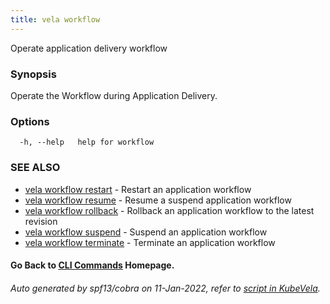 ```yaml
---
title: vela workflow
---
```


Operate application delivery workflow

### Synopsis

Operate the Workflow during Application Delivery.

### Options

```
  -h, --help   help for workflow
```

### SEE ALSO


* [vela workflow restart](vela_workflow_restart)	 - Restart an application workflow
* [vela workflow resume](vela_workflow_resume)	 - Resume a suspend application workflow
* [vela workflow rollback](vela_workflow_rollback)	 - Rollback an application workflow to the latest revision
* [vela workflow suspend](vela_workflow_suspend)	 - Suspend an application workflow
* [vela workflow terminate](vela_workflow_terminate)	 - Terminate an application workflow

#### Go Back to [CLI Commands](vela) Homepage.


###### Auto generated by spf13/cobra on 11-Jan-2022, refer to [script in KubeVela](https://github.com/oam-dev/kubevela/tree/master/hack/docgen).
